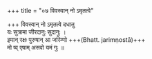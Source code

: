 +++
title = "०७ विवस्वान् नो ऽमृतत्वे"

+++
विवस्वान् नो ऽमृतत्वे दधातु  
यः सुत्रामा जीरदानुः सुदानुः ।  
इमान् रक्षः पुरुषान् आ जरिम्णो +++(Bhatt. jarimṇostā)+++  
मो ष्व् एषाम् असवो यमं गुः ॥